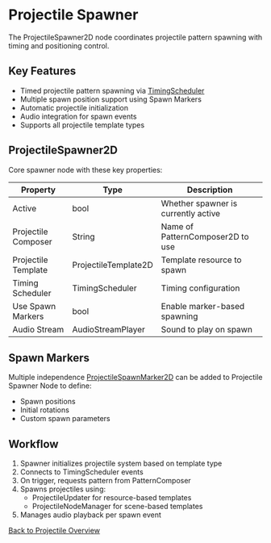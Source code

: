 # Projectile Spawner

The ProjectileSpawner2D node coordinates projectile pattern spawning with timing and positioning control.

## Key Features
- Timed projectile pattern spawning via [TimingScheduler](timing_scheduler.md)
- Multiple spawn position support using Spawn Markers
- Automatic projectile initialization
- Audio integration for spawn events
- Supports all projectile template types

## ProjectileSpawner2D

Core spawner node with these key properties:

| Property | Type | Description |
|----------|------|-------------|
| Active | bool | Whether spawner is currently active |
| Projectile Composer | String | Name of PatternComposer2D to use |
| Projectile Template | ProjectileTemplate2D | Template resource to spawn |
| Timing Scheduler | TimingScheduler | Timing configuration |
| Use Spawn Markers | bool | Enable marker-based spawning |
| Audio Stream | AudioStreamPlayer | Sound to play on spawn |


## Spawn Markers
Multiple independence [ProjectileSpawnMarker2D](manual/spawn_marker.md) can be added to Projectile Spawner Node to define:
- Spawn positions
- Initial rotations
- Custom spawn parameters


## Workflow
1. Spawner initializes projectile system based on template type
2. Connects to TimingScheduler events
3. On trigger, requests pattern from PatternComposer
4. Spawns projectiles using:
   - ProjectileUpdater for resource-based templates
   - ProjectileNodeManager for scene-based templates
5. Manages audio playback per spawn event


[Back to Projectile Overview](projectile_overview.md)
